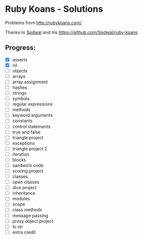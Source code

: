 # Ruby Koans - Solutions

Problems from http://rubykoans.com/

Thanks to [Spdwal](https://github.com/Spdwal/) and his https://github.com/Spdwal/ruby-koans

## Progress:  

- [x] asserts
- [x] nil
- [ ] objects
- [ ] arrays
- [ ] array assignment
- [ ] hashes
- [ ] strings
- [ ] symbols
- [ ] regular expressions
- [ ] methods
- [ ] keyword arguments
- [ ] constants
- [ ] control statements
- [ ] true and false
- [ ] triangle project
- [ ] exceptions
- [ ] triangle project 2
- [ ] iteration
- [ ] blocks
- [ ] sandwich code
- [ ] scoring project
- [ ] classes
- [ ] open classes
- [ ] dice project
- [ ] inheritance
- [ ] modules
- [ ] scope
- [ ] class methods
- [ ] message passing
- [ ] proxy object project
- [ ] to str
- [ ] extra credit